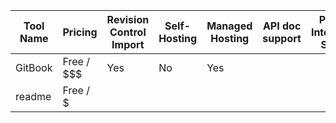 | Tool Name | Pricing    | Revision Control Import | Self-Hosting | Managed Hosting | API doc support | Plugins / Integrations Support | WYSIWYG Support |
| --------- | ---------- | ----------------------- | ------------ | --------------- | --------------- | ------------------------------ | --------------- |
| GitBook   | Free / $$$ | Yes                     | No           | Yes             |                 |                                |                 |
| readme    | Free / $   |                         |              |                 |                 |                                |                 |
